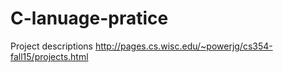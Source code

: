# C-lanuage-pratice
Project descriptions
http://pages.cs.wisc.edu/~powerjg/cs354-fall15/projects.html

